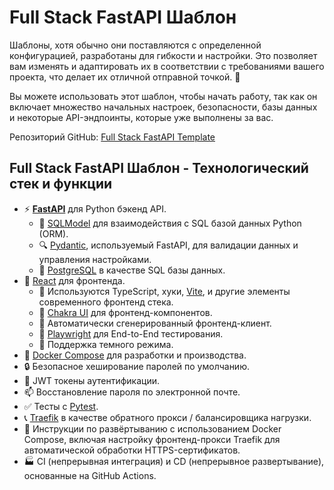# Full Stack FastAPI Шаблон

Шаблоны, хотя обычно они поставляются с определенной конфигурацией, разработаны для гибкости и настройки. Это позволяет вам изменять и адаптировать их в соответствии с требованиями вашего проекта, что делает их отличной отправной точкой. 🏁

Вы можете использовать этот шаблон, чтобы начать работу, так как он включает множество начальных настроек, безопасности, базы данных и некоторые API-эндпоинты, которые уже выполнены за вас.

Репозиторий GitHub: <a href="https://github.com/tiangolo/full-stack-fastapi-template" class="external-link" target="_blank">Full Stack FastAPI Template</a>

## Full Stack FastAPI Шаблон - Технологический стек и функции

- ⚡ [**FastAPI**](https://fastapi.tiangolo.com) для Python бэкенд API.
    - 🧰 [SQLModel](https://sqlmodel.tiangolo.com) для взаимодействия с SQL базой данных Python (ORM).
    - 🔍 [Pydantic](https://docs.pydantic.dev), используемый FastAPI, для валидации данных и управления настройками.
    - 💾 [PostgreSQL](https://www.postgresql.org) в качестве SQL базы данных.
- 🚀 [React](https://react.dev) для фронтенда.
    - 💃 Используются TypeScript, хуки, [Vite](https://vitejs.dev), и другие элементы современного фронтенд стека.
    - 🎨 [Chakra UI](https://chakra-ui.com) для фронтенд-компонентов.
    - 🤖 Автоматически сгенерированный фронтенд-клиент.
    - 🧪 [Playwright](https://playwright.dev) для End-to-End тестирования.
    - 🦇 Поддержка темного режима.
- 🐋 [Docker Compose](https://www.docker.com) для разработки и производства.
- 🔒 Безопасное хеширование паролей по умолчанию.
- 🔑 JWT токены аутентификации.
- 📫 Восстановление пароля по электронной почте.
- ✅ Тесты с [Pytest](https://pytest.org).
- 📞 [Traefik](https://traefik.io) в качестве обратного прокси / балансировщика нагрузки.
- 🚢 Инструкции по развёртыванию с использованием Docker Compose, включая настройку фронтенд-прокси Traefik для автоматической обработки HTTPS-сертификатов.
- 🏭 CI (непрерывная интеграция) и CD (непрерывное развертывание), основанные на GitHub Actions.

